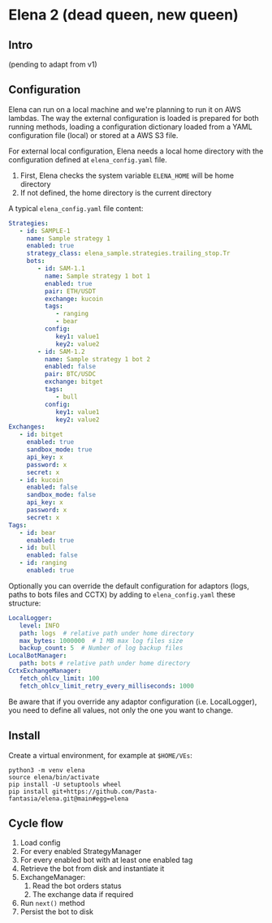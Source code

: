 # Elena 2 (dead queen, new queen)

## Intro

(pending to adapt from v1)


## Configuration

Elena can run on a local machine and we're planning to run it on AWS lambdas. The way the external configuration is loaded is prepared for both running methods, loading a configuration dictionary loaded from a YAML configuration file (local) or stored at a AWS S3 file.

For external local configuration, Elena needs a local home directory with the configuration defined at `elena_config.yaml` file.
1. First, Elena checks the system variable `ELENA_HOME` will be home directory
3. If not defined, the home directory is the current directory

A typical `elena_config.yaml` file content:

```yaml
Strategies:
   - id: SAMPLE-1
     name: Sample strategy 1
     enabled: true
     strategy_class: elena_sample.strategies.trailing_stop.Tr
     bots:
        - id: SAM-1.1
          name: Sample strategy 1 bot 1
          enabled: true
          pair: ETH/USDT
          exchange: kucoin
          tags:
             - ranging
             - bear
          config:
             key1: value1
             key2: value2
        - id: SAM-1.2
          name: Sample strategy 1 bot 2
          enabled: false
          pair: BTC/USDC
          exchange: bitget
          tags:
             - bull
          config:
             key1: value1
             key2: value2
Exchanges:
   - id: bitget
     enabled: true
     sandbox_mode: true
     api_key: x
     password: x
     secret: x
   - id: kucoin
     enabled: false
     sandbox_mode: false
     api_key: x
     password: x
     secret: x
Tags:
   - id: bear
     enabled: true
   - id: bull
     enabled: false
   - id: ranging
     enabled: true
```

Optionally you can override the default configuration for adaptors (logs, paths to bots files and CCTX) by adding
to `elena_config.yaml` these structure:

```yaml
LocalLogger:
   level: INFO
   path: logs  # relative path under home directory
   max_bytes: 1000000  # 1 MB max log files size
   backup_count: 5  # Number of log backup files
LocalBotManager:
   path: bots # relative path under home directory
CctxExchangeManager:
   fetch_ohlcv_limit: 100
   fetch_ohlcv_limit_retry_every_milliseconds: 1000
```

Be aware that if you override any adaptor configuration (i.e. LocalLogger), you need to define all values, not only the
one you want to change.


## Install

Create a virtual environment, for example at `$HOME/VEs`:

```shell
python3 -m venv elena
source elena/bin/activate
pip install -U setuptools wheel
pip install git+https://github.com/Pasta-fantasia/elena.git@main#egg=elena
```


## Cycle flow

1. Load config
2. For every enabled StrategyManager
3. For every enabled bot with at least one enabled tag
4. Retrieve the bot from disk and instantiate it
5. ExchangeManager:
   1. Read the bot orders status
   2. The exchange data if required
6. Run `next()` method
7. Persist the bot to disk

